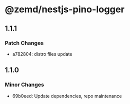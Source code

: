 # @zemd/nestjs-pino-logger

## 1.1.1

### Patch Changes

- a782804: distro files update

## 1.1.0

### Minor Changes

- 69b0eed: Update dependencies, repo maintenance

